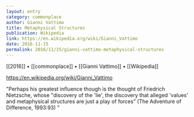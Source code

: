 ```yaml
---
layout: entry
category: commonplace
author: Gianni Vattimo
title: Metaphysical Structures
publication: Wikipedia
link: https://en.wikipedia.org/wiki/Gianni_Vattimo
date: 2016-11-15
permalink: 2016/11/15/gianni-vattimo-metaphysical-structures
---
```


[[2016]] • [[commonplace]] • [[Gianni Vattimo]] • [[Wikipedia]]

https://en.wikipedia.org/wiki/Gianni_Vattimo

"Perhaps his greatest influence though is the thought of Friedrich Nietzsche, whose "discovery of the 'lie', the discovery that alleged 'values' and metaphysical structures are just a play of forces” (The Adventure of Difference, 1993:93) "






